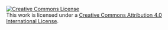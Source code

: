 <p><a href="http://creativecommons.org/licenses/by/4.0/"><img alt="Creative Commons License" style="border-width:0" src="https://i.creativecommons.org/l/by/4.0/88x31.png" /></a><br />This work is licensed under a <a href="http://creativecommons.org/licenses/by/4.0/">Creative Commons Attribution 4.0 International License</a>.</p>
